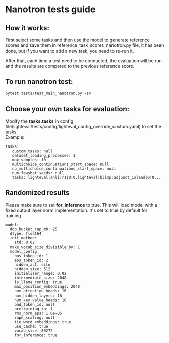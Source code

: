 # Nanotron tests guide
## How it works: 
First select some tasks and then use the model to generate reference scores and save them in reference_task_scores_nanotron.py file, it has been done, but if you want to add a new task, you need to re-run it.

After that, each time a test need to be conducted, the evaluation will be run and the results are compared to the previous reference score.

## To run nanotron test:   
```
pytest tests/test_main_nanotron.py -sv
```

## Choose your own tasks for evaluation:
Modify the **tasks.tasks** in config file(lighteval/tests/config/lighteval_config_override_custom.yaml) to set the tasks.   
Example:  
```
tasks:    
   custom_tasks: null    
   dataset_loading_processes: 1  
   max_samples: 10  
   multichoice_continuations_start_space: null  
   no_multichoice_continuations_start_space: null  
   num_fewshot_seeds: null  
   tasks: lighteval|anli:r1|0|0,lighteval|blimp:adjunct_island|0|0,...
```

## Randomized results
Please make sure to set **for_inference** to true. This will load model with a fixed output layer norm implementation. It's set to true by default for training
```
model:
  ddp_bucket_cap_mb: 25
  dtype: float64
  init_method:
    std: 0.02
  make_vocab_size_divisible_by: 1
  model_config:
    bos_token_id: 1
    eos_token_id: 2
    hidden_act: silu
    hidden_size: 512
    initializer_range: 0.02
    intermediate_size: 2048
    is_llama_config: true
    max_position_embeddings: 2048
    num_attention_heads: 16
    num_hidden_layers: 16
    num_key_value_heads: 16
    pad_token_id: null
    pretraining_tp: 1
    rms_norm_eps: 1.0e-05
    rope_scaling: null
    tie_word_embeddings: true
    use_cache: true
    vocab_size: 50272
    for_inference: true
```
